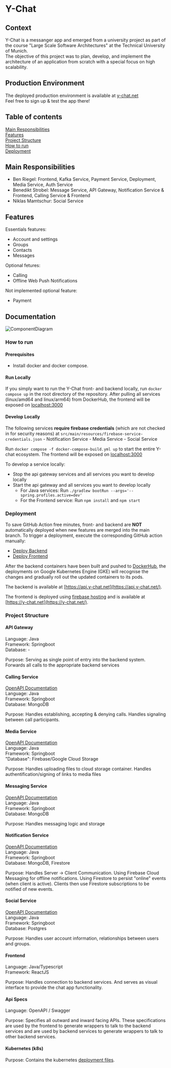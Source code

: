 # Y-Chat
## Context
Y-Chat is a messanger app and emerged from a university project as part of the course "Large Scale Software Architectures" at the Technical University of Munich.<br />
The objective of this project was to plan, develop, and implement the architecture of an application from scratch with a special focus on high scalability.<br />

## Production Environment
The deployed production environment is available at [y-chat.net](https://y-chat.net)<br />
Feel free to sign up  & test the app there!<br />

## Table of contents
[Main Responsibilities](#Main-Responsibilities)<br />
[Features](#Features)<br />
[Project Structure](#Project-Structure)<br />
[How to run](#How-to-run)<br />
[Deployment](#Deployment)<br />

## Main Responsibilities
- Ben Riegel: Frontend, Kafka Service, Payment Service, Deployment, Media Service, Auth Service
- Benedikt Strobel: Message Service, API Gateway, Notification Service & Frontend, Calling Service & Frontend
- Niklas Mamtschur: Social Service

## Features

Essentials features:
- Account and settings
- Groups
- Contacts
- Messages

Optional fetures:

- Calling
- Offline Web Push Notifications

Not implemented optional feature:

- Payment

## Documentation

![ComponentDiagram](https://github.com/Y-Chat/y-chat/assets/50946590/d9af5948-4ce9-4d01-987b-01813adc7b2e)

### How to run
#### Prerequisites
- Install docker and docker compose.

#### Run Locally
If you simply want to run the Y-Chat front- and backend locally, run ```docker compose up``` in the root directory of the repository. After pulling all services (linux/amd64 and linux/arm64) from DockerHub, the frontend will be exposed on [localhost:3000](http://localhost:3000/)

#### Develop Locally
The following services **require firebase credentials** (which are not checked in for security reasons) at ```src/main/resources/firebase-service-credentials.json```
    - Notification Service
    - Media Service
    - Social Service

Run ```docker compose -f docker-compose-build.yml up``` to start the entire Y-chat ecosystem. The frontend will be exposed on [localhost:3000](http://localhost:3000/)

To develop a service locally:
- Stop the api gateway services and all services you want to develop locally
- Start the api gateway and all services you want to develop locally
    - For Java services: Run ```./gradlew bootRun --args='--spring.profiles.active=dev'```
    - For the Frontend service: Run ```npm install``` and ```npm start```

### Deployment
To save GitHub Action free minutes, front- and backend are **NOT** automatically deployed when new features are merged into the main branch. To trigger a deployment, execute the corresponding GitHub action manually:
- [Deploy Backend](https://github.com/Y-Chat/y-chat/actions/workflows/deploy-backend.yml)
- [Deploy Frontend](https://github.com/Y-Chat/y-chat/actions/workflows/deploy-frontend.yml)

After the backend containers have been built and pushed to [DockerHub](https://hub.docker.com/u/mrsarius), the deployments on Google Kubernetes Engine (GKE) will recognise the changes and gradually roll out the updated containers to its pods.

The backend is available at [https://api.y-chat.net](https://api.y-chat.net/).

The frontend is deployed using [firebase hosting](https://firebase.google.com/docs/hosting) and is available at [https://y-chat.net](https://y-chat.net/). 


### Project Structure

#### API Gateway
Language: Java<br />
Framework: Springboot<br />
Database: -<br />

Purpose: Serving as single point of entry into the backend system. Forwards all calls to the appropriate backend services
#### Calling Service
[OpenAPI Documentation](https://rest.wiki/?https://raw.githubusercontent.com/Y-Chat/y-chat-api/767f878a714dda90555bd6b3aa822452be97a15d/calling/openapi.yml)<br />
Language: Java<br />
Framework: Springboot<br />
Database: MongoDB<br />

Purpose: Handles establishing, accepting & denying calls. Handles signaling between call participants.
#### Media Service
[OpenAPI Documentation](https://rest.wiki/?https://raw.githubusercontent.com/Y-Chat/y-chat-api/767f878a714dda90555bd6b3aa822452be97a15d/media/openapi.yml)<br />
Language: Java<br />
Framework: Springboot<br />
"Database": Firebase/Google Cloud Storage<br />

Purpose: Handles uploading files to cloud storage container. Handles authentification/signing of links to media files
#### Messaging Service
[OpenAPI Documentation](https://rest.wiki/?https://raw.githubusercontent.com/Y-Chat/y-chat-api/767f878a714dda90555bd6b3aa822452be97a15d/messaging/openapi.yml)<br />
Language: Java<br />
Framework: Springboot<br />
Database: MongoDB<br />

Purpose: Handles messaging logic and storage
#### Notification Service
[OpenAPI Documentation](https://rest.wiki/?https://raw.githubusercontent.com/Y-Chat/y-chat-api/767f878a714dda90555bd6b3aa822452be97a15d/notification/openapi.yml)<br />
Language: Java<br />
Framework: Springboot<br />
Database: MongoDB, Firestore<br />

Purpose: Handles Server -> Client Communication. Using Firebase Cloud Messaging for offline notifications. Using Firestore to persist "online" events (when client is active). Clients then use Firestore subscriptions to be notified of new events.
#### Social Service
[OpenAPI Documentation](https://rest.wiki/?https://raw.githubusercontent.com/Y-Chat/y-chat-api/767f878a714dda90555bd6b3aa822452be97a15d/social/openapi.yml)<br />
Language: Java<br />
Framework: Springboot<br />
Database: Postgres<br />

Purpose: Handles user account information, relationships between users and groups.
#### Frontend<br />
Language: Java/Typescript<br />
Framework: ReactJS<br />

Purpose: Handles connection to backend services. And serves as visual interface to provide the chat app functionality.<br />
#### Api Specs
Language: OpenAPI / Swagger<br />

Purpose: Specifies all outward and inward facing APIs. These specifications are used by the frontend to generate wrappers to talk to the backend services and are used by backend services to generate wrappers to talk to other backend services.<br />
#### Kubernetes (k8s)
Purpose: Contains the kubernetes [deployment files](https://github.com/Y-Chat/y-chat/tree/main/k8s).<br />



